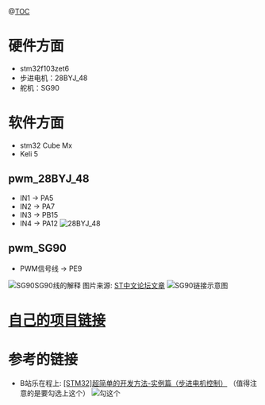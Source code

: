 @[TOC](正点原子战舰v3控制舵机、步进电机（不是同时控制）)

# 硬件方面
- stm32f103zet6
- 步进电机：28BYJ_48
- 舵机：SG90

# 软件方面
- stm32 Cube Mx
- Keli 5
##  pwm_28BYJ_48
- IN1 -> PA5
- IN2 -> PA7
- IN3 -> PB15
- IN4 -> PA12
![28BYJ_48](https://img-blog.csdnimg.cn/db52779ea2bf40ddaa9df1ad93eb4b7f.jpeg#pic_center)
## pwm_SG90
- PWM信号线 -> PE9


![SG90SG90线的解释](https://img-blog.csdnimg.cn/8d738576728a45eba122d5461f83a85a.png#pic_center)
图片来源: [ST中文论坛文章](https://shequ.stmicroelectronics.cn/thread-636354-1-1.html)
![SG90链接示意图](https://img-blog.csdnimg.cn/97a9c8bf07cb410c879d989d054a45a8.jpeg)
# [自己的项目链接](https://github.com/xiaoyao0526-0526/stm32_PWM)
# 参考的链接
- B站乐在程上: [[STM32]超简单的开发方法-实例篇（步进电机控制）](https://www.bilibili.com/video/BV1oN411o7zj/?spm_id_from=333.337.search-card.all.click&vd_source=49dc982c99a453d8b92cdf9df498199d)
（值得注意的是要勾选上这个）
![勾这个](https://img-blog.csdnimg.cn/18c8fb26132146cbbb64c2b85b7e15af.png)
